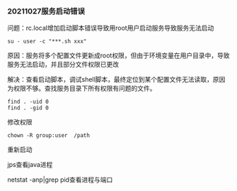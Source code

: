 ### 20211027服务启动错误

问题：rc.local增加启动脚本错误导致用root用户启动服务导致服务无法启动

```
su - user -c "***.sh xxx"
```

原因：服务将多个配置文件更新成root权限，但由于环境变量在用户目录中，导致服务无法启动，并且部分文件权限已更改

解决：查看启动脚本，调试shell脚本，最终定位到某个配置文件无法读取，原因为权限不够。查找服务目录下所有权限有问题的文件。

```
find . -uid 0
find . -gid 0
```

修改权限

```
chown -R group:user  /path
```

重新启动

jps查看java进程

netstat -anp|grep pid查看进程与端口

